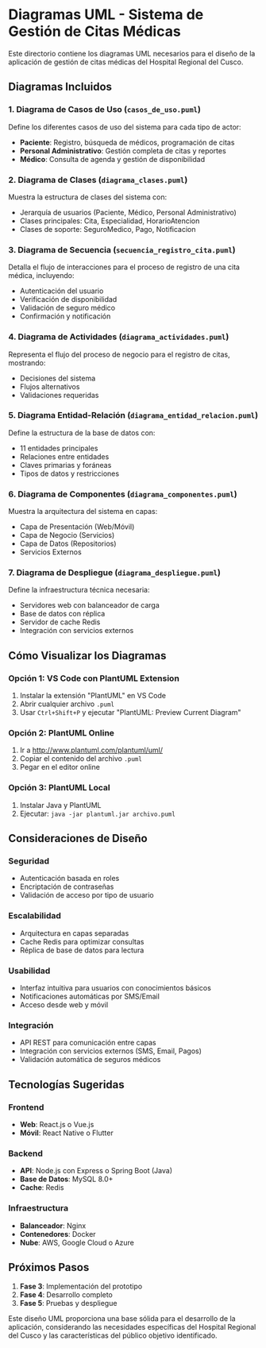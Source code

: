 # Diagramas UML - Sistema de Gestión de Citas Médicas

Este directorio contiene los diagramas UML necesarios para el diseño de la aplicación de gestión de citas médicas del Hospital Regional del Cusco.

## Diagramas Incluidos

### 1. Diagrama de Casos de Uso (`casos_de_uso.puml`)
Define los diferentes casos de uso del sistema para cada tipo de actor:
- **Paciente**: Registro, búsqueda de médicos, programación de citas
- **Personal Administrativo**: Gestión completa de citas y reportes
- **Médico**: Consulta de agenda y gestión de disponibilidad

### 2. Diagrama de Clases (`diagrama_clases.puml`)
Muestra la estructura de clases del sistema con:
- Jerarquía de usuarios (Paciente, Médico, Personal Administrativo)
- Clases principales: Cita, Especialidad, HorarioAtencion
- Clases de soporte: SeguroMedico, Pago, Notificacion

### 3. Diagrama de Secuencia (`secuencia_registro_cita.puml`)
Detalla el flujo de interacciones para el proceso de registro de una cita médica, incluyendo:
- Autenticación del usuario
- Verificación de disponibilidad
- Validación de seguro médico
- Confirmación y notificación

### 4. Diagrama de Actividades (`diagrama_actividades.puml`)
Representa el flujo del proceso de negocio para el registro de citas, mostrando:
- Decisiones del sistema
- Flujos alternativos
- Validaciones requeridas

### 5. Diagrama Entidad-Relación (`diagrama_entidad_relacion.puml`)
Define la estructura de la base de datos con:
- 11 entidades principales
- Relaciones entre entidades
- Claves primarias y foráneas
- Tipos de datos y restricciones

### 6. Diagrama de Componentes (`diagrama_componentes.puml`)
Muestra la arquitectura del sistema en capas:
- Capa de Presentación (Web/Móvil)
- Capa de Negocio (Servicios)
- Capa de Datos (Repositorios)
- Servicios Externos

### 7. Diagrama de Despliegue (`diagrama_despliegue.puml`)
Define la infraestructura técnica necesaria:
- Servidores web con balanceador de carga
- Base de datos con réplica
- Servidor de cache Redis
- Integración con servicios externos

## Cómo Visualizar los Diagramas

### Opción 1: VS Code con PlantUML Extension
1. Instalar la extensión "PlantUML" en VS Code
2. Abrir cualquier archivo `.puml`
3. Usar `Ctrl+Shift+P` y ejecutar "PlantUML: Preview Current Diagram"

### Opción 2: PlantUML Online
1. Ir a http://www.plantuml.com/plantuml/uml/
2. Copiar el contenido del archivo `.puml`
3. Pegar en el editor online

### Opción 3: PlantUML Local
1. Instalar Java y PlantUML
2. Ejecutar: `java -jar plantuml.jar archivo.puml`

## Consideraciones de Diseño

### Seguridad
- Autenticación basada en roles
- Encriptación de contraseñas
- Validación de acceso por tipo de usuario

### Escalabilidad
- Arquitectura en capas separadas
- Cache Redis para optimizar consultas
- Réplica de base de datos para lectura

### Usabilidad
- Interfaz intuitiva para usuarios con conocimientos básicos
- Notificaciones automáticas por SMS/Email
- Acceso desde web y móvil

### Integración
- API REST para comunicación entre capas
- Integración con servicios externos (SMS, Email, Pagos)
- Validación automática de seguros médicos

## Tecnologías Sugeridas

### Frontend
- **Web**: React.js o Vue.js
- **Móvil**: React Native o Flutter

### Backend
- **API**: Node.js con Express o Spring Boot (Java)
- **Base de Datos**: MySQL 8.0+
- **Cache**: Redis

### Infraestructura
- **Balanceador**: Nginx
- **Contenedores**: Docker
- **Nube**: AWS, Google Cloud o Azure

## Próximos Pasos

1. **Fase 3**: Implementación del prototipo
2. **Fase 4**: Desarrollo completo
3. **Fase 5**: Pruebas y despliegue

Este diseño UML proporciona una base sólida para el desarrollo de la aplicación, considerando las necesidades específicas del Hospital Regional del Cusco y las características del público objetivo identificado.
